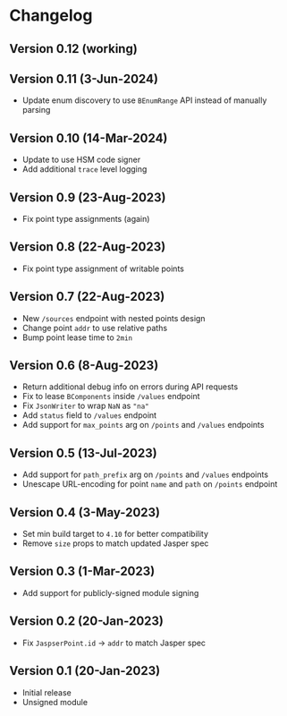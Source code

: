 # Changelog

## Version 0.12 (working)

## Version 0.11 (3-Jun-2024)
* Update enum discovery to use `BEnumRange` API instead of manually parsing

## Version 0.10 (14-Mar-2024)
* Update to use HSM code signer
* Add additional `trace` level logging

## Version 0.9 (23-Aug-2023)
* Fix point type assignments (again)

## Version 0.8 (22-Aug-2023)
* Fix point type assignment of writable points

## Version 0.7 (22-Aug-2023)
* New `/sources` endpoint with nested points design
* Change point `addr` to use relative paths
* Bump point lease time to `2min`

## Version 0.6 (8-Aug-2023)
* Return additional debug info on errors during API requests
* Fix to lease `BComponents` inside `/values` endpoint
* Fix `JsonWriter` to wrap `NaN` as `"na"`
* Add `status` field to `/values` endpoint
* Add support for `max_points` arg on `/points` and `/values` endpoints

## Version 0.5 (13-Jul-2023)
* Add support for `path_prefix` arg on `/points` and `/values` endpoints
* Unescape URL-encoding for point `name` and `path` on `/points` endpoint

## Version 0.4 (3-May-2023)
* Set min build target to `4.10` for better compatibility
* Remove `size` props to match updated Jasper spec

## Version 0.3 (1-Mar-2023)
* Add support for publicly-signed module signing

## Version 0.2 (20-Jan-2023)
* Fix `JaspserPoint.id` -> `addr` to match Jasper spec

## Version 0.1 (20-Jan-2023)
* Initial release
* Unsigned module